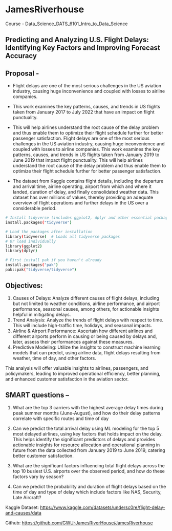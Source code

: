 # JamesRiverhouse
Course - Data_Science_DATS_6101_Intro_to_Data_Science 

## Predicting and Analyzing U.S. Flight Delays: Identifying Key Factors and Improving Forecast Accuracy

## Proposal -

- Flight delays are one of the most serious challenges in the US aviation industry, causing huge inconvenience and coupled with losses to airline companies.<br>
- This work examines the key patterns, causes, and trends in US flights taken from January 2017 to July 2022 that have an impact on flight punctuality.<br>
- This will help airlines understand the root cause of the delay problem and thus enable them to optimize their flight schedule further for better passenger satisfaction.
Flight delays are one of the most serious challenges in the US aviation industry, causing huge inconvenience and coupled with losses to airline companies. This work examines the key patterns, causes, and trends in US flights taken from January 2019 to June 2019 that impact flight punctuality. This will help airlines understand the root cause of the delay problem and thus enable them to optimize their flight schedule further for better passenger satisfaction.


- The dataset from Kaggle contains flight details, including the departure and arrival time, airline operating, airport from which and where it landed, duration of delay, and finally consolidated weather data. This dataset has over millions of values, thereby providing an adequate overview of flight operations and further delays in the US over a considerable period.

```bash
# Install tidyverse (includes ggplot2, dplyr and other essential packages)
install.packages("tidyverse")

# Load the packages after installation
library(tidyverse)  # Loads all tidyverse packages
# Or load individually
library(ggplot2)
library(dplyr)

# First install pak if you haven't already
install.packages("pak")
pak::pak("tidyverse/tidyverse")
```



## Objectives:
1. Causes of Delays: Analyze different causes of flight delays, including but not limited to weather conditions, airline performance, and airport performance, seasonal causes, among others, for actionable insights helpful in mitigating delays.
2. Trend Analysis: Analyze the trends of flight delays with respect to time. This will include high-traffic time, holidays, and seasonal impacts.
3. Airline & Airport Performance: Ascertain how different airlines and different airports perform in causing or being caused by delays and, later, assess their performances against these measures.
4. Predictive Modeling: Utilize the insights to construct machine learning models that can predict, using airline data, flight delays resulting from weather, time of day, and other factors.

This analysis will offer valuable insights to airlines, passengers, and policymakers, leading to improved operational efficiency, better planning, and enhanced customer satisfaction in the aviation sector.

## SMART questions – 

1. What are the top 3 carriers with the highest average delay times during peak summer months (June-August), and how do their delay patterns correlate with specific routes and time of day

2. Can we predict the total arrival delay using ML modeling for the top 5 most delayed airlines, using key factors that holds impact on the delay. This helps identify the significant predictors of delays and provides actionable insights for resource allocation and operational planning in future from the data collected from January 2019 to June 2019, catering better customer satisfaction.

3. What are the significant factors influencing total flight delays across the top 10 busiest U.S. airports over the observed period, and how do these factors vary by season?

4. Can we predict the probability and duration of flight delays based on the time of day and type of delay which include factors like NAS, Security, Late Aircraft?

Kaggle Dataset: https://www.kaggle.com/datasets/undersc0re/flight-delay-and-causes/data

Github: https://github.com/GWU-JamesRiverHouse/JamesRiverhouse

